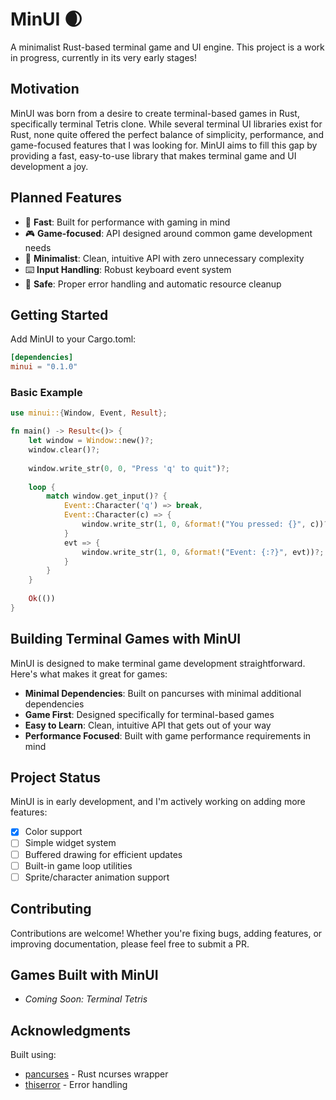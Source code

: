 # MinUI 🌒

A minimalist Rust-based terminal game and UI engine. This project is a work in progress, currently in its very early stages!

## Motivation

MinUI was born from a desire to create terminal-based games in Rust, specifically terminal Tetris clone. While several terminal UI libraries exist for Rust, none quite offered the perfect balance of simplicity, performance, and game-focused features that I was looking for. MinUI aims to fill this gap by providing a fast, easy-to-use library that makes terminal game and UI development a joy.

## Planned Features

- 🚀 **Fast**: Built for performance with gaming in mind
- 🎮 **Game-focused**: API designed around common game development needs
- 🎯 **Minimalist**: Clean, intuitive API with zero unnecessary complexity
- ⌨️ **Input Handling**: Robust keyboard event system
- 🧰 **Safe**: Proper error handling and automatic resource cleanup

## Getting Started

Add MinUI to your Cargo.toml:
```toml
[dependencies]
minui = "0.1.0"
```

### Basic Example

```rust
use minui::{Window, Event, Result};

fn main() -> Result<()> {
    let window = Window::new()?;
    window.clear()?;
    
    window.write_str(0, 0, "Press 'q' to quit")?;
    
    loop {
        match window.get_input()? {
            Event::Character('q') => break,
            Event::Character(c) => {
                window.write_str(1, 0, &format!("You pressed: {}", c))?;
            }
            evt => {
                window.write_str(1, 0, &format!("Event: {:?}", evt))?;
            }
        }
    }
    
    Ok(())
}
```

## Building Terminal Games with MinUI

MinUI is designed to make terminal game development straightforward. Here's what makes it great for games:

- **Minimal Dependencies**: Built on pancurses with minimal additional dependencies
- **Game First**: Designed specifically for terminal-based games
- **Easy to Learn**: Clean, intuitive API that gets out of your way
- **Performance Focused**: Built with game performance requirements in mind

## Project Status

MinUI is in early development, and I'm actively working on adding more features:

- [x] Color support
- [ ] Simple widget system
- [ ] Buffered drawing for efficient updates
- [ ] Built-in game loop utilities
- [ ] Sprite/character animation support

## Contributing

Contributions are welcome! Whether you're fixing bugs, adding features, or improving documentation, please feel free to submit a PR.

## Games Built with MinUI

- *Coming Soon: Terminal Tetris*

## Acknowledgments

Built using:
- [pancurses](https://github.com/ihalila/pancurses) - Rust ncurses wrapper
- [thiserror](https://github.com/dtolnay/thiserror) - Error handling
